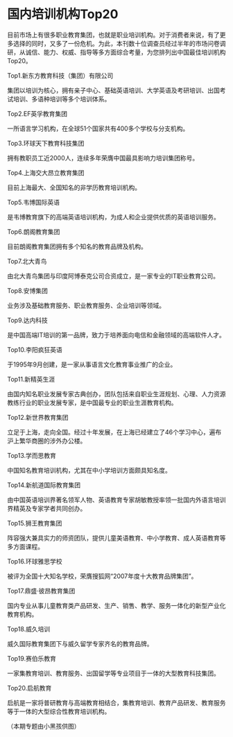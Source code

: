 # 国内培训机构Top20

目前市场上有很多职业教育集团，也就是职业培训机构。对于消费者来说，有了更多选择的同时，又多了一份危机。为此，本刊数十位调查员经过半年的市场问卷调研，从诚信、能力、权威、指导等多方面综合考量，为您排列出中国最佳培训机构Top20。

Top1.新东方教育科技（集团）有限公司

集团以培训为核心，拥有亲子中心、基础英语培训、大学英语及考研培训、出国考试培训、多语种培训等多个培训体系。

Top2.EF英孚教育集团

一所语言学习机构，在全球51个国家共有400多个学校与分支机构。

Top3.环球天下教育科技集团

拥有教职员工近2000人，连续多年荣膺中国最具影响力培训集团称号。

Top4.上海交大昂立教育集团

目前上海最大、全国知名的非学历教育培训机构。

Top5.韦博国际英语

是韦博教育旗下的高端英语培训机构，为成人和企业提供优质的英语培训服务。

Top6.朗阁教育集团

目前朗阁教育集团拥有多个知名的教育品牌及机构。

Top7.北大青鸟

由北大青鸟集团与印度阿博泰克公司合资成立，是一家专业的IT职业教育公司。

Top8.安博集团

业务涉及基础教育服务、职业教育服务、企业培训等领域。

Top9.达内科技

是中国高端IT培训的第一品牌，致力于培养面向电信和金融领域的高端软件人才。

Top10.李阳疯狂英语

于1995年9月创建，是一家从事语言文化教育事业推广的企业。

Top11.新精英生涯

由国内知名职业发展专家古典创办，团队包括来自职业生涯规划、心理、人力资源教练行业的职业发展专家，是中国最专业的职业生涯教育机构。

Top12.新世界教育集团

立足于上海，走向全国。经过十年发展，在上海已经建立了46个学习中心，遍布沪上繁华商圈的涉外办公楼。

Top13.学而思教育

中国知名教育培训机构，尤其在中小学培训方面颇具知名度。

Top14.新航道国际教育集团

由中国英语培训界著名领军人物、英语教育专家胡敏教授率领一批国内外语言培训界精英及专家学者共同创办。

Top15.狮王教育集团

阵容强大兼具实力的师资团队，提供儿童美语教育、中小学教育、成人英语教育等多方面课程。

Top16.环球雅思学校

被评为全国十大知名学校，荣膺搜狐网“2007年度十大教育品牌集团”。

Top17.鼎盛·彼昂教育集团

国内专业从事儿童教育类产品研发、生产、销售、教学、服务一体化的新型产业化教育机构。

Top18.威久培训

威久国际教育集团下与威久留学专家齐名的教育品牌。

Top19.赛伯乐教育

一家集教育培训、教育服务、出国留学等专业项目于一体的大型教育科技集团。

Top20.启航教育

启航是一家将普研教育与高端教育相结合，集教育培训、教育产品研发、教育服务等于一体的大型综合性教育培训机构。

（本期专题由小黑孩供图）